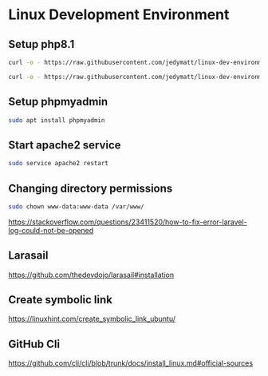 # Linux Development Environment

## Setup php8.1

```bash
curl -o - https://raw.githubusercontent.com/jedymatt/linux-dev-environment/main/setup-lamp.sh | bash
```

```bash
curl -o - https://raw.githubusercontent.com/jedymatt/linux-dev-environment/main/setup-lamp-php81.sh | bash
```

## Setup phpmyadmin

```bash
sudo apt install phpmyadmin
```

## Start apache2 service

```bash
sudo service apache2 restart
```


## Changing directory permissions

```bash
sudo chown www-data:www-data /var/www/
```
<https://stackoverflow.com/questions/23411520/how-to-fix-error-laravel-log-could-not-be-opened>


## Larasail
<https://github.com/thedevdojo/larasail#installation>

## Create symbolic link

<https://linuxhint.com/create_symbolic_link_ubuntu/>


## GitHub Cli

<https://github.com/cli/cli/blob/trunk/docs/install_linux.md#official-sources>
